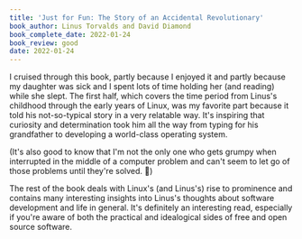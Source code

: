 ```yaml
---
title: 'Just for Fun: The Story of an Accidental Revolutionary'
book_author: Linus Torvalds and David Diamond
book_complete_date: 2022-01-24
book_review: good
date: 2022-01-24
---
```


I cruised through this book, partly because I enjoyed it and partly because my daughter was sick and I spent lots of time holding her (and reading) while she slept. The first half, which covers the time period from Linus's childhood through the early years of Linux, was my favorite part because it told his not-so-typical story in a very relatable way. It's inspiring that curiosity and determination took him all the way from typing for his grandfather to developing a world-class operating system.

<!--more-->

(It's also good to know that I'm not the only one who gets grumpy when interrupted in the middle of a computer problem and can't seem to let go of those problems until they're solved. 😬)

The rest of the book deals with Linux's (and Linus's) rise to prominence and contains many interesting insights into Linus's thoughts about software development and life in general. It's definitely an interesting read, especially if you're aware of both the practical and idealogical sides of free and open source software.
